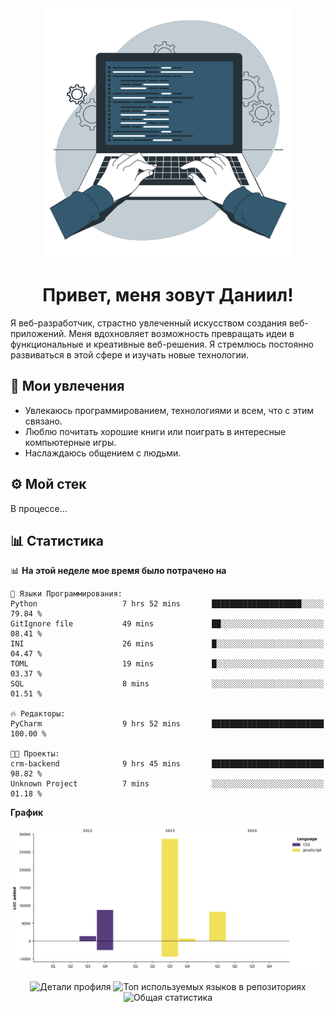 <div align="center">
  <img width="400" src="assets/main_pic.webp" alt="">
  <h1>Привет, меня зовут Даниил!</h1>
</div>

Я веб-разработчик, страстно увлеченный искусством создания веб-приложений. Меня вдохновляет возможность превращать идеи в функциональные и креативные веб-решения. Я стремлюсь постоянно развиваться в этой сфере и изучать новые технологии.

## :game_die: Мои увлечения

* Увлекаюсь программированием, технологиями и всем, что с этим связано.
* Люблю почитать хорошие книги или поиграть в интересные компьютерные игры.
* Наслаждаюсь общением с людьми.

## :gear: Мой стек

В процессе...

## :bar_chart: Статистика

<!--START_SECTION:waka-->
📊 **На этой неделе мое время было потрачено на** 

```text
💬 Языки Программирования: 
Python                   7 hrs 52 mins       ████████████████████░░░░░   79.84 % 
GitIgnore file           49 mins             ██░░░░░░░░░░░░░░░░░░░░░░░   08.41 % 
INI                      26 mins             █░░░░░░░░░░░░░░░░░░░░░░░░   04.47 % 
TOML                     19 mins             █░░░░░░░░░░░░░░░░░░░░░░░░   03.37 % 
SQL                      8 mins              ░░░░░░░░░░░░░░░░░░░░░░░░░   01.51 % 

🔥 Редакторы: 
PyCharm                  9 hrs 52 mins       █████████████████████████   100.00 % 

🐱‍💻 Проекты: 
crm-backend              9 hrs 45 mins       █████████████████████████   98.82 % 
Unknown Project          7 mins              ░░░░░░░░░░░░░░░░░░░░░░░░░   01.18 % 
```

**График**

![Lines of Code chart](https://raw.githubusercontent.com/daniilgrigorev01/daniilgrigorev01/main/assets/bar_graph.png)


<!--END_SECTION:waka-->

<div align="center">
  <img src="http://github-profile-summary-cards.vercel.app/api/cards/profile-details?username=daniilgrigorev01&theme=github" alt="Детали профиля">
  <img src="http://github-profile-summary-cards.vercel.app/api/cards/repos-per-language?username=daniilgrigorev01&theme=github" alt="Топ используемых языков в репозиториях">
  <img src="http://github-profile-summary-cards.vercel.app/api/cards/stats?username=daniilgrigorev01&theme=github" alt="Общая статистика">
</div>
